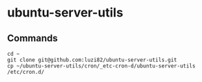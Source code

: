 # ubuntu-server-utils

## Commands

```
cd ~
git clone git@github.com:luzi82/ubuntu-server-utils.git
cp ~/ubuntu-server-utils/cron/_etc-cron-d/ubuntu-server-utils /etc/cron.d/
```
